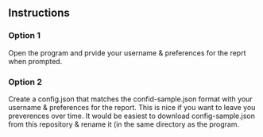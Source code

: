## Instructions

### Option 1
Open the program and prvide your username & preferences for the reprt when prompted.

### Option 2
Create a config.json that matches the confid-sample.json format with your username & preferences for the report. This is nice if you want to leave you preverences over time. It would be easiest to download config-sample.json from this repository & rename it (in the same directory as the program.
